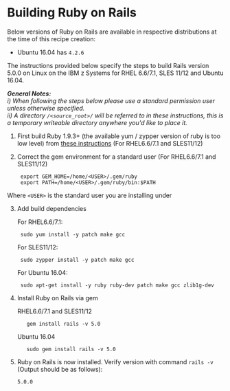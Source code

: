 <!---PACKAGE:Rails--->
<!---DISTRO:RHEL 6.6:5.0.0--->
<!---DISTRO:RHEL 7.1:5.0.0--->
<!---DISTRO:SLES 11:5.0.0--->
<!---DISTRO:SLES 12:5.0.0--->
<!---DISTRO:Ubuntu 16.x:5.0.0--->

# Building Ruby on Rails

Below versions of Ruby on Rails are available in respective distributions at the time of this recipe creation:

*    Ubuntu 16.04 has `4.2.6`

The instructions provided below specify the steps to build Rails version 5.0.0 on Linux on the IBM z Systems for RHEL 6.6/7.1, SLES 11/12 and Ubuntu 16.04.  

_**General Notes:**_   
_i) When following the steps below please use a standard permission user unless otherwise specified._     
_ii) A directory `/<source_root>/` will be referred to in these instructions, this is a temporary writeable directory anywhere you'd like to place it._

1. First build Ruby 1.9.3+ (the available yum / zypper version of ruby is too low level) from [these instructions](https://github.com/linux-on-ibm-z/docs/wiki/Building-Ruby) (For RHEL6.6/7.1 and SLES11/12)

2. Correct the gem environment for a standard user (For RHEL6.6/7.1 and SLES11/12)

        export GEM_HOME=/home/<USER>/.gem/ruby
        export PATH=/home/<USER>/.gem/ruby/bin:$PATH
    
 Where `<USER>` is the standard user you are installing under

3. Add build dependencies
    
    For RHEL6.6/7.1:

        sudo yum install -y patch make gcc
    
    For SLES11/12:

        sudo zypper install -y patch make gcc
        
    For Ubuntu 16.04:
 
        sudo apt-get install -y ruby ruby-dev patch make gcc zlib1g-dev
 

4. Install Ruby on Rails via gem

      RHEL6.6/7.1 and SLES11/12
      
          gem install rails -v 5.0
          
      Ubuntu 16.04
           
          sudo gem install rails -v 5.0
    
5. Ruby on Rails is now installed. Verify version with command `rails -v` (Output should be as follows):
     ```
    5.0.0
     ```
	 
